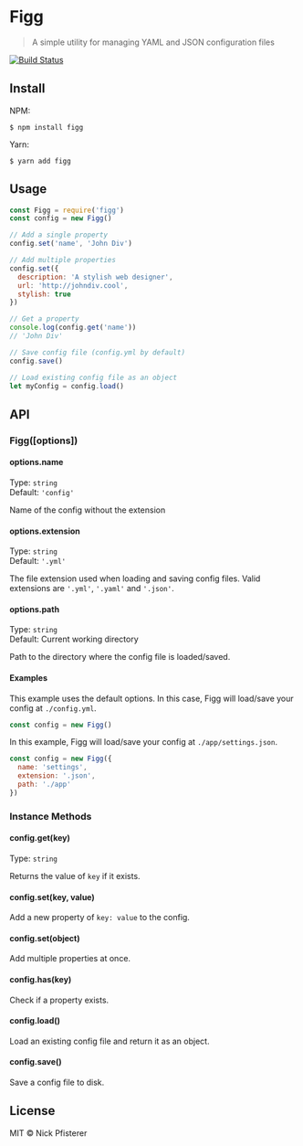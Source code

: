# Figg
> A simple utility for managing YAML and JSON configuration files

[![Build Status](https://travis-ci.org/nkpfstr/figg.svg?branch=master)](https://travis-ci.org/nkpfstr/figg)

## Install
NPM:
```
$ npm install figg
```

Yarn:
```
$ yarn add figg
```

## Usage
```js
const Figg = require('figg')
const config = new Figg()

// Add a single property
config.set('name', 'John Div')

// Add multiple properties
config.set({
  description: 'A stylish web designer',
  url: 'http://johndiv.cool',
  stylish: true
})

// Get a property
console.log(config.get('name'))
// 'John Div'

// Save config file (config.yml by default)
config.save()

// Load existing config file as an object
let myConfig = config.load()
```

## API

### Figg([options])

#### options.name
Type: `string`<br>
Default: `'config'`

Name of the config without the extension

#### options.extension
Type: `string`<br>
Default: `'.yml'`

The file extension used when loading and saving config files. Valid extensions are `'.yml'`, `'.yaml'` and `'.json'`.

#### options.path
Type: `string`<br>
Default: Current working directory

Path to the directory where the config file is loaded/saved.

#### Examples

This example uses the default options. In this case, Figg will load/save your config at `./config.yml`.
```js
const config = new Figg()
```

In this example, Figg will load/save your config at `./app/settings.json`.
```js
const config = new Figg({
  name: 'settings',
  extension: '.json',
  path: './app'
})
```

### Instance Methods

#### config.get(key)
Type: `string`<br>

Returns the value of `key` if it exists.

#### config.set(key, value)

Add a new property of `key: value` to the config.

#### config.set(object)

Add multiple properties at once.

#### config.has(key)

Check if a property exists.

#### config.load()

Load an existing config file and return it as an object.

#### config.save()

Save a config file to disk.

## License
MIT © Nick Pfisterer
